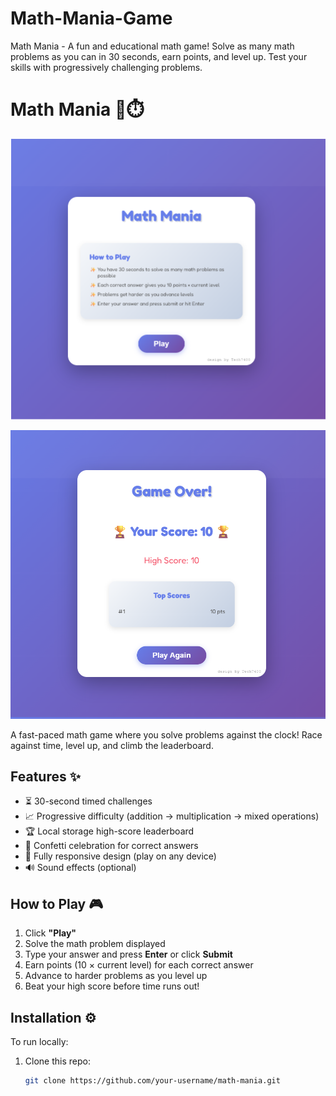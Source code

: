 # Math-Mania-Game
Math Mania - A fun and educational math game! Solve as many math problems as you can in 30 seconds, earn points, and level up. Test your skills with progressively challenging problems.


# Math Mania 🧮⏱️  

![Math Mania Screenshot](screenshot1.png) 

![Math Mania Screenshot](screenshot2.png) 

A fast-paced math game where you solve problems against the clock! Race against time, level up, and climb the leaderboard.

## **Features ✨**  
- ⏳ 30-second timed challenges  
- 📈 Progressive difficulty (addition → multiplication → mixed operations)  
- 🏆 Local storage high-score leaderboard  
- 🎉 Confetti celebration for correct answers  
- 📱 Fully responsive design (play on any device)  
- 🔊 Sound effects (optional)  

## **How to Play 🎮**  
1. Click **"Play"**  
2. Solve the math problem displayed  
3. Type your answer and press **Enter** or click **Submit**  
4. Earn points (10 × current level) for each correct answer  
5. Advance to harder problems as you level up  
6. Beat your high score before time runs out!  

## **Installation ⚙️**  
To run locally:  
1. Clone this repo:  
   ```bash
   git clone https://github.com/your-username/math-mania.git

